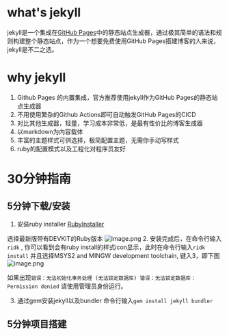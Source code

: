
# what's jekyll

jekyll是一个集成在[GitHub Pages](https://docs.github.com/zh/pages)中的静态站点生成器，通过极其简单的语法和规则构建整个静态站点，作为一个想要免费使用GitHub Pages搭建博客的人来说，jekyll是不二之选。

# why jekyll

1. Github Pages 的内置集成，官方推荐使用jekyll作为GitHub Pages的静态站点生成器
2. 不用使用繁杂的Github Actions即可自动触发GitHub Pages的CICD
3. 对比其他生成器，轻量，学习成本非常低，是最有性价比的博客生成器
4. 以markdown为内容载体
5. 丰富的主题样式可供选择，极简配置主题，无需你手动写样式
6. ruby的配置模式以及工程化对程序员友好

# 30分钟指南

## 5分钟下载/安装

1. 安装ruby installer
[RubyInstaller](https://rubyinstaller.org/downloads/)

选择最新版带有DEVKIT的Ruby版本
![image.png](https://s2.loli.net/2024/12/03/sRDB5tZyLjrAh7E.png)
2. 安装完成后，在命令行输入`ridk` , 你可以看到会有ruby install的样式icon显示，此时在命令行输入`ridk install` 并且选择MSYS2 and MINGW development toolchain, 键入3，即下图
![image.png](https://s2.loli.net/2024/12/03/2VzlOoMSvugYIqG.png)

如果出现`错误：无法初始化事务处理 (无法锁定数据库) 错误：无法锁定数据库：Permission denied` 请使用管理员身份运行。

3. 通过gem安装jekyll以及bundler
	命令行输入`gem install jekyll bundler` 

## 5分钟项目搭建

